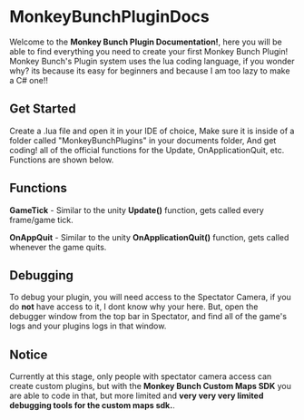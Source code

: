 # MonkeyBunchPluginDocs
Welcome to the **Monkey Bunch Plugin Documentation!**, here you will be able to find everything you need to create your first Monkey Bunch Plugin!
Monkey Bunch's Plugin system uses the lua coding language, if you wonder why? its because its easy for beginners and because I am too lazy to make a C# one!!

## Get Started
Create a .lua file and open it in your IDE of choice, Make sure it is inside of a folder called "MonkeyBunchPlugins" in your documents folder, And get coding! all of the official functions for the Update, OnApplicationQuit, etc. Functions are shown below.

## Functions
**GameTick** - Similar to the unity **Update()** function, gets called every frame/game tick.

**OnAppQuit** - Similar to the unity **OnApplicationQuit()** function, gets called whenever the game quits.

## Debugging
To debug your plugin, you will need access to the Spectator Camera, if you do **not** have access to it, I dont know why your here. But, open the debugger window from the top bar in Spectator, and find all of the game's logs and your plugins logs in that window.

## Notice
Currently at this stage, only people with spectator camera access can create custom plugins, but with the **Monkey Bunch Custom Maps SDK** you are able to code in that, but more limited and **very very very limited debugging tools for the custom maps sdk.**.
